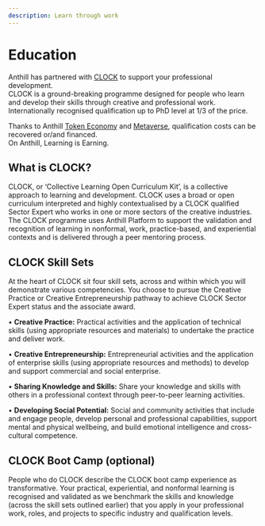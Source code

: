 ```yaml
---
description: Learn through work
---
```


# Education

Anthill has partnered with [CLOCK](https://clockyourskills.com) to support your professional development. \
CLOCK is a ground-breaking programme designed for people who learn and develop their skills through creative and professional work. \
Internationally recognised qualification up to PhD level at 1/3 of the price.

Thanks to Anthill [Token Economy](token-economy.md) and [Metaverse](metaverse.md), qualification costs can be recovered or/and financed.\
On Anthill, Learning is Earning.

## What is CLOCK?

CLOCK, or ‘Collective Learning Open Curriculum Kit’, is a collective approach to learning and development. CLOCK uses a broad or open curriculum interpreted and highly contextualised by a CLOCK qualified Sector Expert who works in one or more sectors of the creative industries. \
The CLOCK programme uses Anthill Platform to support the validation and recognition of learning in nonformal, work, practice-based, and experiential contexts and is delivered through a peer mentoring process.

## CLOCK Skill Sets

At the heart of CLOCK sit four skill sets, across and within which you will demonstrate various competencies. You choose to pursue the Creative Practice or Creative Entrepreneurship pathway to achieve CLOCK Sector Expert status and the associate award.

• **Creative Practice:** Practical activities and the application of technical skills (using appropriate resources and materials) to undertake the practice and deliver work.&#x20;

• **Creative Entrepreneurship:** Entrepreneurial activities and the application of enterprise skills (using appropriate resources and methods) to develop and support commercial and social enterprise.&#x20;

• **Sharing Knowledge and Skills:** Share your knowledge and skills with others in a professional context through peer-to-peer learning activities.&#x20;

• **Developing Social Potential:** Social and community activities that include and engage people, develop personal and professional capabilities, support mental and physical wellbeing, and build emotional intelligence and cross-cultural competence.

## **CLOCK Boot Camp (optional)**

People who do CLOCK describe the CLOCK boot camp experience as transformative. Your practical, experiential, and nonformal learning is recognised and validated as we benchmark the skills and knowledge (across the skill sets outlined earlier) that you apply in your professional work, roles, and projects to specific industry and qualification levels.&#x20;

